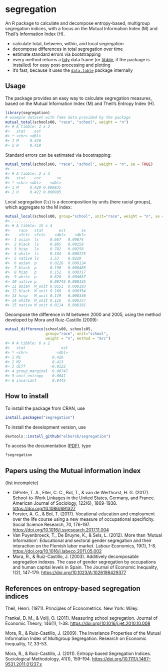<!-- README.md is generated from README.Rmd. Please edit that file -->
segregation
===========

An R package to calculate and decompose entropy-based, multigroup
segregation indices, with a focus on the Mutual Information Index (M)
and Theil’s Information Index (H).

-   calculate total, between, within, and local segregation
-   decompose differences in total segregation over time
-   estimate standard errors via bootstrapping
-   every method returns a
    [tidy](http://vita.had.co.nz/papers/tidy-data.html) data frame (or
    [tibble](http://tibble.tidyverse.org), if the package is installed)
    for easy post-processing and plotting
-   it’s fast, because it uses the
    [`data.table`](https://github.com/Rdatatable/data.table/wiki)
    package internally

Usage
-----

The package provides an easy way to calculate segregation measures,
based on the Mutual Information Index (M) and Theil’s Entropy Index (H).

``` r
library(segregation)
# example dataset with fake data provided by the package
mutual_total(schools00, "race", "school", weight = "n")
#> # A tibble: 2 x 2
#>   stat    est
#> * <chr> <dbl>
#> 1 M     0.426
#> 2 H     0.419
```

Standard errors can be estimated via boostrapping:

``` r
mutual_total(schools00, "race", "school", weight = "n", se = TRUE)
#> ..........
#> # A tibble: 2 x 3
#>   stat    est       se
#> * <chr> <dbl>    <dbl>
#> 1 M     0.429 0.000935
#> 2 H     0.422 0.000985
```

Local segregation (`ls`) is a decomposition by units (here racial
groups), which aggregate to the M index:

``` r
mutual_local(schools00, group="school", unit="race", weight = "n", se = TRUE)
#> ..........
#> # A tibble: 15 x 4
#>    race   stat       est       se
#>    <fct>  <fct>    <dbl>    <dbl>
#>  1 asian  ls     0.667   0.00674 
#>  2 black  ls     0.885   0.00259 
#>  3 hisp   ls     0.782   0.00258 
#>  4 white  ls     0.184   0.000725
#>  5 native ls     1.53    0.0229  
#>  6 asian  p      0.0226  0.000124
#>  7 black  p      0.190   0.000465
#>  8 hisp   p      0.152   0.000317
#>  9 white  p      0.628   0.000687
#> 10 native p      0.00745 0.000135
#> 11 asian  M_unit 0.0151  0.000193
#> 12 black  M_unit 0.168   0.000354
#> 13 hisp   M_unit 0.119   0.000336
#> 14 white  M_unit 0.116   0.000357
#> 15 native M_unit 0.0114  0.000101
```

Decompose the difference in M between 2000 and 2005, using the method
developed by Mora and Ruiz-Castillo (2009):

``` r
mutual_difference(schools00, schools05,
                  group="race", unit="school",
                  weight = "n", method = "mrc")
#> # A tibble: 6 x 2
#>   stat                est
#> * <chr>             <dbl>
#> 1 M1              0.426  
#> 2 M2              0.413  
#> 3 diff           -0.0122 
#> 4 group_marginal  0.00747
#> 5 unit_entropy   -0.0641 
#> 6 invariant       0.0445
```

How to install
--------------

To install the package from CRAN, use

``` r
install.packages("segregation") 
```

To install the development version, use

``` r
devtools::install_github("elbersb/segregation") 
```

To access the documentation
([PDF](https://cran.r-project.org/web/packages/segregation/segregation.pdf)),
type

``` r
?segregation
```

Papers using the Mutual information index
-----------------------------------------

(list incomplete)

-   DiPrete, T. A., Eller, C. C., Bol, T., & van de Werfhorst, H. G.
    (2017). School-to-Work Linkages in the United States, Germany, and
    France. American Journal of Sociology, 122(6), 1869-1938.
    <https://doi.org/10.1086/691327>
-   Forster, A. G., & Bol, T. (2017). Vocational education and
    employment over the life course using a new measure of occupational
    specificity. Social Science Research, 70, 176-197.
    <https://doi.org/10.1016/j.ssresearch.2017.11.004>
-   Van Puyenbroeck, T., De Bruyne, K., & Sels, L. (2012). More than
    ‘Mutual Information’: Educational and sectoral gender segregation
    and their interaction on the Flemish labor market. Labour Economics,
    19(1), 1-8. <https://doi.org/10.1016/j.labeco.2011.05.002>
-   Mora, R., & Ruiz-Castillo, J. (2003). Additively decomposable
    segregation indexes. The case of gender segregation by occupations
    and human capital levels in Spain. The Journal of Economic
    Inequality, 1(2), 147-179. <https://doi.org/10.1023/A:1026198429377>

References on entropy-based segregation indices
-----------------------------------------------

Theil, Henri. (1971). Principles of Econometrics. New York: Wiley.

Frankel, D. M., & Volij, O. (2011). Measuring school segregation.
Journal of Economic Theory, 146(1), 1-38.
<https://doi.org/10.1016/j.jet.2010.10.008>

Mora, R., & Ruiz-Castillo, J. (2009). The Invariance Properties of the
Mutual Information Index of Multigroup Segregation. Research on Economic
Inequality, 17, 33-53.

Mora, R., & Ruiz-Castillo, J. (2011). Entropy-based Segregation Indices.
Sociological Methodology, 41(1), 159–194.
<https://doi.org/10.1111/j.1467-9531.2011.01237.x>
